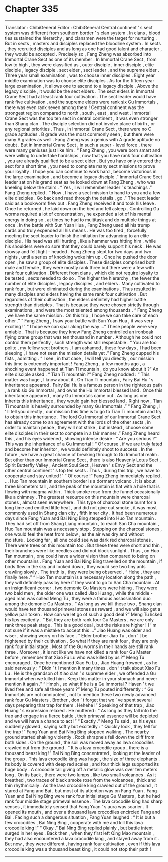 
# Chapter 335


---

Translator : ChibiGeneral Editor : ChibiGeneral
Central continent ’ s sect system was different from southern border ’ s clan system .
In clans , blood ties sustained the hierarchy , and clansmen were the target for nurturing . But in sects , masters and disciples replaced the bloodline system . In sects , they recruited disciples and as long as one had good talent and character , they would be accepted .
Precisely so , Fang Zheng was absorbed into Immortal Crane Sect as one of its member .
In Immortal Crane Sect , from low to high , they were classified as , outer disciple , inner disciple , elite disciple , legacy disciple , sect elder , sect leader , and the supreme elder .
Three year small examination , was to choose inner disciples . Eight year middle examination was to choose elite disciples . As for the fifteen year large examination , it allows one to ascend to a legacy disciple .
Above the legacy disciple , it would be the sect elders .
The sect elders in Immortal Crane Sect had at least rank four cultivation . The sect leader would have rank five cultivation , and the supreme elders were rank six Gu Immortals , there was even rank seven among them !
Central continent was the strongest region compared to north , south , east , and west . Immortal Crane Sect was the top ten sect in central continent , it was even stronger than Shang clan .
The disciple selection did not involve place of birth , or any regional priorities . Thus , in Immortal Crane Sect , there were no C grade aptitudes .
B grade was the most commonly seen , but there were many A grades as well .
Fang Zheng was a genius with A grade aptitude no doubt . But in Immortal Crane Sect , in such a super - level force , there were many geniuses just like him .
“ Fang Zheng , you were born smart and were willing to undertake hardships , now that you have rank four cultivation , you are already qualified to be a sect elder . But you have only entered the sect for a short time , you need to complete many sect missions to prove your loyalty . I hope you can continue to work hard , become victorious in the large examination , and become a legacy disciple .” Immortal Crane Sect leader sat on his grand seat as he looked down at Fang Zheng , who was kneeling below the stairs .
“ Yes , I will remember leader ’ s teachings .” Fang Zheng replied .
“ Now , I have a sect mission to hand to you and a few elite disciples . Go back and read through the details , go .” The sect leader said as a bookworm flew out .
Fang Zheng received it and took his leave .
Once he returned , he laid down on the bed and fell asleep .
Controlling Gu worms required a lot of concentration , he expended a lot of his mental energy in doing so , at times he had to multitask and do multiple things at once .
In the battle with Sun Yuan Hua , Fang Zheng used all his trump cards and truly expended all his means .
He was too tired , forcefully meeting the sect leader to finish the initiation for advancing to an elite disciple . His head was still hurting , like a hammer was hitting him , while his shoulders were so sore that they could barely support his neck . He was drowsy and felt light - headed .
Fang Zheng slept for two days and two nights , until a series of knocking woke him up .
Once he pushed the door open , he saw a group of elite disciples .
These disciples comprised both male and female , they were mostly rank three but there were a few with rank four cultivation .
Different from clans , which did not require loyalty to be tested , sects needed to do so .
The higher the hierarchy , the fewer the number of elite disciples , legacy disciples , and elders . Many cultivated to rank four , but were eliminated during the examinations . Thus resulted in many disciples and elders having the same rank four cultivation .
But regardless of their cultivation , the elders definitely had higher battle strength than disciples . That is because they were chosen strictly through examinations , and were the most talented among thousands .
“ Fang Zheng , we have the same mission . On this trip , I hope we can take care of each other .”
“ Fang Zheng , I saw your battle with Sun Yuan Hua , it was very exciting !”
“ I hope we can spar along the way …”
These people were very amiable . That is because they knew Fang Zheng controlled an ironbeak flying crane group that was ten thousand in number . Although he could not control them perfectly , such strength was still respectable .
“ You are too polite , my fellow sect brothers . I am ashamed , these few days , I had been sleeping , I have not seen the mission details yet .” Fang Zheng cupped his fists , admitting .
“ I see , in that case , I will tell you directly , our mission this time is extremely important ! Fang Zheng , a few months ago , a shocking event happened at Tian Ti mountain , do you know about it ?” An elite disciple asked .
“ Tian Ti mountain ?” Fang Zheng nodded : “ This matter was huge , I know about it . On Tian Ti mountain , Fairy Bai Hu ’ s inheritance appeared . Fairy Bai Hu is a famous person in the righteous path , a rank six Gu Immortal , and owns the Hu Immortal blessed land . Once this inheritance appeared , many Gu Immortals came out . As long as one inherits this inheritance , they would gain her blessed land . Right now , Tian Ti mountain is heavily surrounded by many Gu Immortals .”
“ Fang Zheng , I ’ ll tell you directly , our mission this time is to go to Tian Ti mountain and try to obtain this inheritance . The lord Gu Immortal of our Immortal Crane Sect has already come to an agreement with the lords of the other sects , in order to maintain peace , they will not strike , but instead , choose some elite disciples in their sect to compete in a fair manner .”
Fang Zheng heard this , and his eyes widened , showing intense desire : “ Are you serious ?”
This was the inheritance of a Gu Immortal !
“ Of course , if we are truly fated and become her inheritor , we would definitely shoot to success . In the future , we have a great chance of breaking through to Gu Immortal realm . But other than our Immortal Crane Sect , there is also Heavenly Lotus Sect , Spirit Butterfly Valley , Ancient Soul Sect , Heaven ’ s Envy Sect and the other central continent ’ s top ten sects . Thus , during this trip , we have to cooperate and stay united !”
“ Of course !” Fang Zheng immediately replied .
…
Huo Tan mountain in southern border is a dormant volcano .
It is about three kilometers tall , and the peak of the mountain is flat with a hole that is flowing with magma within . Thick smoke rose from the funnel occasionally like a chimney .
The greatest resource on this mountain were charcoal stones , almost seen everywhere .
This type of charcoal stone burnt for a long time and emitted little heat , and did not give out smoke , it was most commonly used in Shang clan city , fifth inner city .
It had been numerous days since Fang Yuan and Bai Ning Bing stepped into Huo Tan mountain .
They had set off from Shang Liang mountain , to reach San Cha mountain , Huo Tan mountain was a necessary stop .
Stepping on the charcoal stones , one would feel the heat from below , as the air was dry and without moisture . Looking far , all one could see was dark red charcoal stones .
There were trees on this mountain too .
But these trees were short and thin , their branches were like needles and did not block sunlight .
Thus , on Huo Tan mountain , one could have a wider vision than compared to being on other mountains .
Fang Yuan and Bai Ning Bing travelled on the mountain , if birds flew in the sky and looked down , they would see two tiny ants crawling slowly .
The truth is , they were being observed .
“ Hehe , they are finally here .”
“ Huo Tan mountain is a necessary location along the path , they will definitely pass by here if they want to go to San Cha mountain .
At an insignificant corner , two demonic Gu Masters were hiding .
They were two bald men , the older one was called Jiao Huang , while the middle - aged man was called Meng Tu , they were a famous assassination duo among the demonic Gu Masters .
“ As long as we kill these two , Shang clan would have ten thousand primeval stones as reward , and we will also get a yellow pair token . How can we let go of such a good deal ?” Meng Tu licked his lips excitedly .
“ But they are both rank four Gu Masters , we are only rank three peak stage . This is a good deal , but the risks are higher ! I ’ m not sure if it was a mistake to accept this …” Jiao Huang was older and wiser , showing worry on his face .
“ Elder brother Jiao Tu , don ’ t be frightened by their cultivation . So what if they are rank four , they are only rank four initial stage . Most of the Gu worms in their hands are still rank three . Moreover , it is not like we have not killed a rank four Gu Master before , remember that Xiao Fu Lu who was killed by us ?” Meng Tu encouraged .
Once he mentioned Xiao Fu Lu , Jiao Huang frowned , as he said nervously : “ Didn ’ t I mention it many times , don ’ t talk about Xiao Fu Lu . He is the grandson of Xiao clan ’ s supreme elder , we offended a Gu Immortal when we killed him . Keep this matter in your stomach and never mention it again .”
“ Hmph , so what if he is a Gu Immortal ? Haven ’ t we lived free and safe all these years ?” Meng Tu pouted indifferently : “ Gu Immortals are not omnipotent , not to mention these two newly advanced rank four Gu Masters . Brother , don ’ t forget that we ’ ve spent several days preparing that trap for them . Hehehe !”
Speaking of that trap , Jiao Huang ’ s expression relaxed .
He muttered : “ As long as they fall into the trap and engage in a fierce battle , their primeval essence will be depleted and we will have a chance to act !”
“ Exactly .” Meng Tu said , as his eyes suddenly glowed , saying softly but excitedly : “ Quickly look , they fell for the trap !”
Fang Yuan and Bai Ning Bing stopped walking .
The nearby ground started shaking violently . Rock shrapnels fell down the cliff from both sides .
On the ground , the soil was moved away as lava crocodiles crawled out from the ground .
“ It is a lava crocodile group , there is a thousand beast king !” Bai Ning Bing concentrated , looking at the leader of the group .
This lava crocodile king was huge , the size of three elephants .
Its body is covered with deep red scales , and four thick legs supported its huge body . A crocodile tail giving off a metallic glow was over ten meters long . On its back , there were two lumps , like two small volcanoes . As it breathed , two traces of black smoke rose from the volcanoes , thick and thin rhythmically .
As the lava crocodile king crawled out of the ground , it stared at Fang and Bai , but most of its attention was on Fang Yuan .
Fang Yuan and Bai Ning Bing were rank four initial stage Gu Masters , but he had rank four middle stage primeval essence .
The lava crocodile king had sharp senses , it immediately sensed that Fang Yuan ’ s aura was scarier .
It opened its mouth , and over a thousand lava crocodiles encircled Fang and Bai .
Facing such a dangerous situation , Fang Yuan laughed : “ It is but a few crocodiles , Bai Ning Bing , cooperate with me and kill this lava crocodile king !”
“ Okay .” Bai Ning Bing replied plainly , but battle intent surged in her eyes .
Back then , when they first left Qing Mao mountain , they had also encountered a lava crocodile king , and stayed away from it .
But now , they were different , having rank four cultivation , even if this lava crocodile king was a thousand beast king , it could not stop their path !

---

